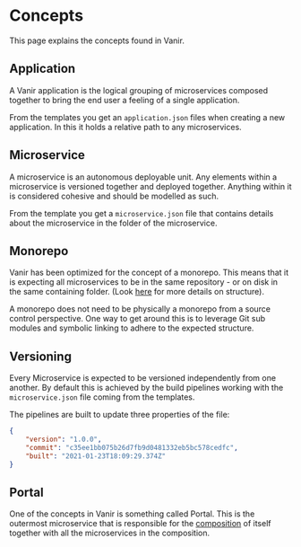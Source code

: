 # Concepts

This page explains the concepts found in Vanir.

## Application

A Vanir application is the logical grouping of microservices composed together to bring
the end user a feeling of a single application.

From the templates you get an `application.json` files when creating a new application.
In this it holds a relative path to any microservices.

## Microservice

A microservice is an autonomous deployable unit. Any elements within a microservice is versioned
together and deployed together. Anything within it is considered cohesive and should be
modelled as such.

From the template you get a `microservice.json` file that contains details about the microservice
in the folder of the microservice.

## Monorepo

Vanir has been optimized for the concept of a monorepo. This means that it is expecting all
microservices to be in the same repository - or on disk in the same containing folder.
(Look [here](./structure.md) for more details on structure).

A monorepo does not need to be physically a monorepo from a source control perspective.
One way to get around this is to leverage Git sub modules and symbolic linking to adhere to
the expected structure.

## Versioning

Every Microservice is expected to be versioned independently from one another. By default this is
achieved by the build pipelines working with the `microservice.json` file coming from the templates.

The pipelines are built to update three properties of the file:

```json
{
    "version": "1.0.0",
    "commit": "c35ee1bb075b26d7fb9d0481332eb5bc578cedfc",
    "built": "2021-01-23T18:09:29.374Z"
}
```

## Portal

One of the concepts in Vanir is something called Portal. This is the outermost microservice that
is responsible for the [composition](./frontend/composition.md) of itself together with all the
microservices in the composition.
